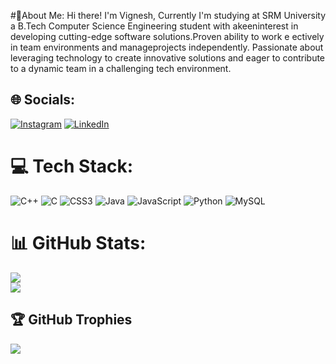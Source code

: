 #💫About Me: 
Hi there! I'm Vignesh, Currently I'm studying at SRM University a B.Tech Computer Science Engineering student
 with akeeninterest in developing cutting-edge software
 solutions.Proven ability to work e ectively in team environments and
 manageprojects independently. Passionate about leveraging technology 
 to create innovative solutions and eager to contribute to a dynamic  team 
 in a challenging tech environment.                                
                                                                                                                                                                                                                                                                                           
                                                                                                                                                                                                                                                                                                                                                                                                                                                                                                                                                                                  
## 🌐 Socials:          
[![Instagram](https://img.shields.io/badge/Instagram-%23E4405F.svg?logo=Instagram&logoColor=white)](https://instagram.com/vicky_xiz) [![LinkedIn](https://img.shields.io/badge/LinkedIn-%230077B5.svg?logo=linkedin&logoColor=white)](www.linkedin.com/in/vignesh-v-711638250) 
 
# 💻 Tech Stack: 
![C++](https://img.shields.io/badge/c++-%2300599C.svg?style=for-the-badge&logo=c%2B%2B&logoColor=white) ![C](https://img.shields.io/badge/c-%2300599C.svg?style=for-the-badge&logo=c&logoColor=white) ![CSS3](https://img.shields.io/badge/css3-%231572B6.svg?style=for-the-badge&logo=css3&logoColor=white) ![Java](https://img.shields.io/badge/java-%23ED8B00.svg?style=for-the-badge&logo=openjdk&logoColor=white) ![JavaScript](https://img.shields.io/badge/javascript-%23323330.svg?style=for-the-badge&logo=javascript&logoColor=%23F7DF1E) ![Python](https://img.shields.io/badge/python-3670A0?style=for-the-badge&logo=python&logoColor=ffdd54) ![MySQL](https://img.shields.io/badge/mysql-4479A1.svg?style=for-the-badge&logo=mysql&logoColor=white)
# 📊 GitHub Stats: 

![](https://github-readme-streak-stats.herokuapp.com/?user=vickyxiz&theme=radical&hide_border=false)<br/>
![](https://github-readme-stats.vercel.app/api/top-langs/?username=vickyxiz&theme=radical&hide_border=false&include_all_commits=true&count_private=true&layout=compact)

## 🏆 GitHub Trophies
![](https://github-profile-trophy.vercel.app/?username=vickyxiz&theme=radical&no-frame=false&no-bg=false&margin-w=4)

<!-- Proudly created with GPRM ( https://gprm.itsvg.in ) -->
